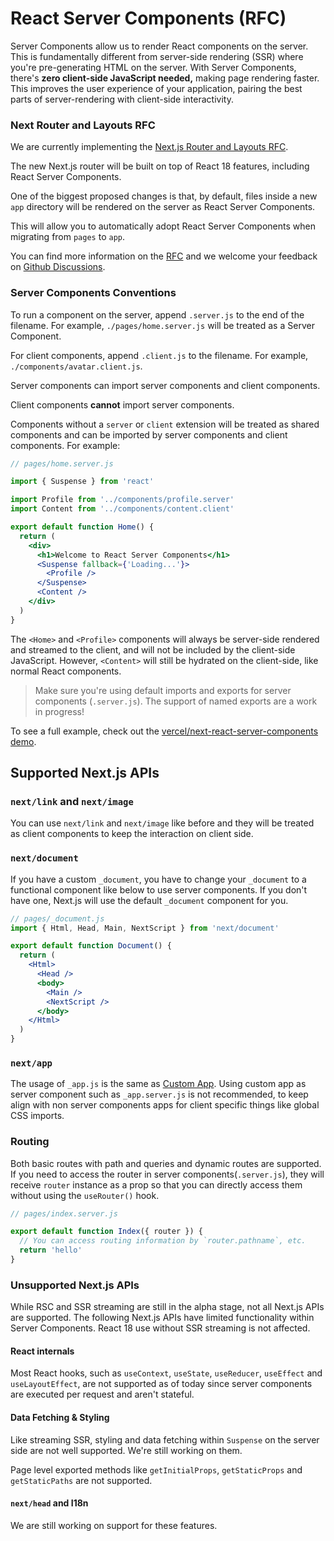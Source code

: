 # React Server Components (RFC)

Server Components allow us to render React components on the server. This is fundamentally different from server-side rendering (SSR) where you're pre-generating HTML on the server. With Server Components, there's **zero client-side JavaScript needed,** making page rendering faster. This improves the user experience of your application, pairing the best parts of server-rendering with client-side interactivity.

### Next Router and Layouts RFC

We are currently implementing the [Next.js Router and Layouts RFC](https://nextjs.org/blog/layouts-rfc). 

The new Next.js router will be built on top of React 18 features, including React Server Components.

One of the biggest proposed changes is that, by default, files inside a new `app` directory will be rendered on the server as React Server Components.

This will allow you to automatically adopt React Server Components when migrating from `pages` to `app`.

You can find more information on the [RFC](https://nextjs.org/blog/layouts-rfc) and we welcome your feedback on [Github Discussions](https://github.com/vercel/next.js/discussions/37136).

### Server Components Conventions

To run a component on the server, append `.server.js` to the end of the filename. For example, `./pages/home.server.js` will be treated as a Server Component.

For client components, append `.client.js` to the filename. For example, `./components/avatar.client.js`.

Server components can import server components and client components.

Client components **cannot** import server components.

Components without a `server` or `client` extension will be treated as shared components and can be imported by server components and client components. For example:

```jsx
// pages/home.server.js

import { Suspense } from 'react'

import Profile from '../components/profile.server'
import Content from '../components/content.client'

export default function Home() {
  return (
    <div>
      <h1>Welcome to React Server Components</h1>
      <Suspense fallback={'Loading...'}>
        <Profile />
      </Suspense>
      <Content />
    </div>
  )
}
```

The `<Home>` and `<Profile>` components will always be server-side rendered and streamed to the client, and will not be included by the client-side JavaScript. However, `<Content>` will still be hydrated on the client-side, like normal React components.

> Make sure you're using default imports and exports for server components (`.server.js`). The support of named exports are a work in progress!

To see a full example, check out the [vercel/next-react-server-components demo](https://github.com/vercel/next-react-server-components).

## Supported Next.js APIs

### `next/link` and `next/image`

You can use `next/link` and `next/image` like before and they will be treated as client components to keep the interaction on client side.

### `next/document`

If you have a custom `_document`, you have to change your `_document` to a functional component like below to use server components. If you don't have one, Next.js will use the default `_document` component for you.

```jsx
// pages/_document.js
import { Html, Head, Main, NextScript } from 'next/document'

export default function Document() {
  return (
    <Html>
      <Head />
      <body>
        <Main />
        <NextScript />
      </body>
    </Html>
  )
}
```

### `next/app`

The usage of `_app.js` is the same as [Custom App](/docs/advanced-features/custom-app). Using custom app as server component such as `_app.server.js` is not recommended, to keep align with non server components apps for client specific things like global CSS imports.

### Routing

Both basic routes with path and queries and dynamic routes are supported. If you need to access the router in server components(`.server.js`), they will receive `router` instance as a prop so that you can directly access them without using the `useRouter()` hook.

```jsx
// pages/index.server.js

export default function Index({ router }) {
  // You can access routing information by `router.pathname`, etc.
  return 'hello'
}
```

### Unsupported Next.js APIs

While RSC and SSR streaming are still in the alpha stage, not all Next.js APIs are supported. The following Next.js APIs have limited functionality within Server Components. React 18 use without SSR streaming is not affected.

#### React internals

Most React hooks, such as `useContext`, `useState`, `useReducer`, `useEffect` and `useLayoutEffect`, are not supported as of today since server components are executed per request and aren't stateful.

#### Data Fetching & Styling

Like streaming SSR, styling and data fetching within `Suspense` on the server side are not well supported. We're still working on them.

Page level exported methods like `getInitialProps`, `getStaticProps` and `getStaticPaths` are not supported.

#### `next/head` and I18n

We are still working on support for these features.
